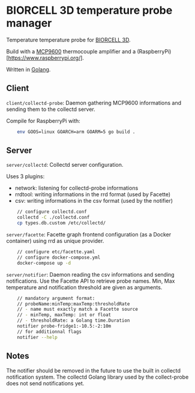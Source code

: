 # BIORCELL 3D temperature probe manager

Temperature temperature probe for [BIORCELL 3D](https://biorcell-3d.com/).

Build with a [MCP9600](https://shop.pimoroni.com/products/mcp9600-thermocouple-amplifier-breakout) thermocouple amplifier and a (RaspberryPi)[https://www.raspberrypi.org/].

Written in [Golang](https://golang.org/).

## Client

`client/collectd-probe`: Daemon gathering MCP9600 informations and sending them to the collectd server.

Compile for RaspberryPi with:
```bash
    env GOOS=linux GOARCH=arm GOARM=5 go build .
```

## Server

`server/collectd`: Collectd server configuration.

Uses 3 plugins:
- network: listening for collectd-probe informations
- rrdtool: writing informations in the rrd format (used by Facette)
- csv: writing informations in the csv format (used by the notifier)

```bash
    // configure collectd.conf
    collectd -C ./collectd.conf
    cp types.db.custom /etc/collectd/
```

`server/facette`: Facette graph frontend configuration (as a Docker container) using rrd as unique provider.

```bash
    // configure etc/facette.yaml
    // configure docker-compose.yml
    docker-compose up -d
```

`server/notifier`: Daemon reading the csv informations and sending notifications. Use the Facette API to retrieve probe names. Min, Max temperature and notification threshold are given as arguments.

```bash
    // mandatory argument format:
    // probeName:minTemp:maxTemp:thresholdRate
    // - name must exactly match a Facette source
    // - minTemp, maxTemp: int or float
    // - thresholdRate: a Golang time.Duration
    notifier probe-fridge1:-10.5:-2:10m
    // for additionnal flags
    notifier --help 
```

## Notes

The notifier should be removed in the future to use the built in collectd notification system. The collectd Golang library used by the collect-probe does not send notifications yet.
